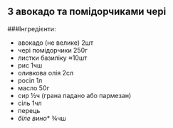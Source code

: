 З авокадо та помідорчиками чері
-------------------------------

###Інгредієнти:

- авокадо (не велике) 2шт
- чері помідорчики 250г
- листки базиліку ≈10шт
- рис 1чш
- оливкова олія 2сл
- росіл 1л
- масло 50г
- сир ½ч (грана падано або пармезан)
- сіль 1чл
- перець
- _біле вино_* ¾чш